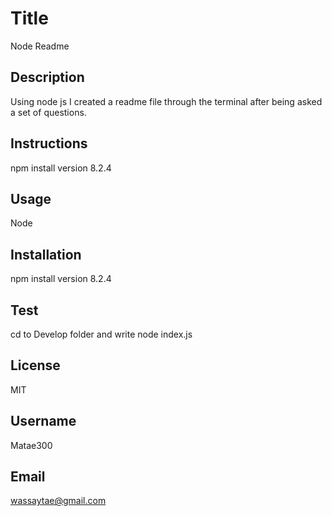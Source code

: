   # Title
  
  Node Readme
  
  ## Description
  
  Using node js I created a readme file through the terminal after being asked a set of questions.
  
  ## Instructions
  
  npm install version 8.2.4

  ## Usage
  
  Node
  
  ## Installation
  
  npm install version 8.2.4
  
  ## Test
  
  cd to Develop folder and write node index.js
  
  ## License
  
  MIT
  
  ## Username
  
  Matae300
  
  ## Email
  
  wassaytae@gmail.com

  
